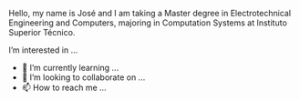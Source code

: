 Hello, my name is José and I am taking a Master degree in Electrotechnical Engineering and Computers, majoring in Computation Systems at Instituto Superior Técnico.

I’m interested in ...
- 🌱 I’m currently learning ...
- 💞️ I’m looking to collaborate on ...
- 📫 How to reach me ...

